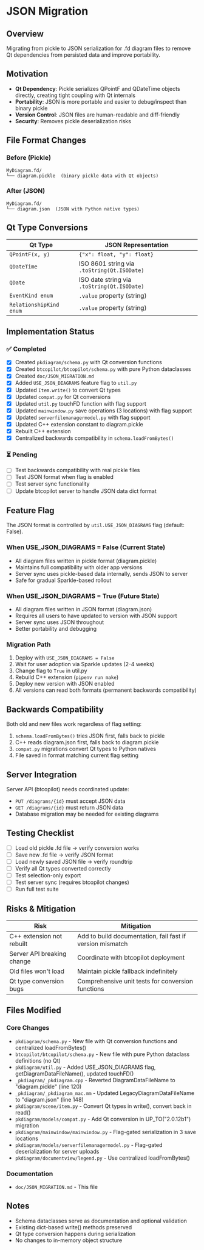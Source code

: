 # JSON Migration

## Overview

Migrating from pickle to JSON serialization for .fd diagram files to remove Qt dependencies from persisted data and improve portability.

## Motivation

- **Qt Dependency**: Pickle serializes QPointF and QDateTime objects directly, creating tight coupling with Qt internals
- **Portability**: JSON is more portable and easier to debug/inspect than binary pickle
- **Version Control**: JSON files are human-readable and diff-friendly
- **Security**: Removes pickle deserialization risks

## File Format Changes

### Before (Pickle)
```
MyDiagram.fd/
└── diagram.pickle  (binary pickle data with Qt objects)
```

### After (JSON)
```
MyDiagram.fd/
└── diagram.json  (JSON with Python native types)
```

## Qt Type Conversions

| Qt Type | JSON Representation |
|---------|---------------------|
| `QPointF(x, y)` | `{"x": float, "y": float}` |
| `QDateTime` | ISO 8601 string via `.toString(Qt.ISODate)` |
| `QDate` | ISO date string via `.toString(Qt.ISODate)` |
| `EventKind enum` | `.value` property (string) |
| `RelationshipKind enum` | `.value` property (string) |

## Implementation Status

### ✅ Completed
- [x] Created `pkdiagram/schema.py` with Qt conversion functions
- [x] Created `btcopilot/btcopilot/schema.py` with pure Python dataclasses
- [x] Created `doc/JSON_MIGRATION.md`
- [x] Added `USE_JSON_DIAGRAMS` feature flag to `util.py`
- [x] Updated `Item.write()` to convert Qt types
- [x] Updated `compat.py` for Qt conversions
- [x] Updated `util.py` touchFD function with flag support
- [x] Updated `mainwindow.py` save operations (3 locations) with flag support
- [x] Updated `serverfilemanagermodel.py` with flag support
- [x] Updated C++ extension constant to diagram.pickle
- [x] Rebuilt C++ extension
- [x] Centralized backwards compatibility in `schema.loadFromBytes()`

### ⏳ Pending
- [ ] Test backwards compatibility with real pickle files
- [ ] Test JSON format when flag is enabled
- [ ] Test server sync functionality
- [ ] Update btcopilot server to handle JSON data dict format

## Feature Flag

The JSON format is controlled by `util.USE_JSON_DIAGRAMS` flag (default: False).

### When USE_JSON_DIAGRAMS = False (Current State)
- All diagram files written in pickle format (diagram.pickle)
- Maintains full compatibility with older app versions
- Server sync uses pickle-based data internally, sends JSON to server
- Safe for gradual Sparkle-based rollout

### When USE_JSON_DIAGRAMS = True (Future State)
- All diagram files written in JSON format (diagram.json)
- Requires all users to have updated to version with JSON support
- Server sync uses JSON throughout
- Better portability and debugging

### Migration Path
1. Deploy with `USE_JSON_DIAGRAMS = False`
2. Wait for user adoption via Sparkle updates (2-4 weeks)
3. Change flag to `True` in util.py
4. Rebuild C++ extension (`pipenv run make`)
5. Deploy new version with JSON enabled
6. All versions can read both formats (permanent backwards compatibility)

## Backwards Compatibility

Both old and new files work regardless of flag setting:
1. `schema.loadFromBytes()` tries JSON first, falls back to pickle
2. C++ reads diagram.json first, falls back to diagram.pickle
3. `compat.py` migrations convert Qt types to Python natives
4. File saved in format matching current flag setting

## Server Integration

Server API (btcopilot) needs coordinated update:
- `PUT /diagrams/{id}` must accept JSON data
- `GET /diagrams/{id}` must return JSON data
- Database migration may be needed for existing diagrams

## Testing Checklist

- [ ] Load old pickle .fd file → verify conversion works
- [ ] Save new .fd file → verify JSON format
- [ ] Load newly saved JSON file → verify roundtrip
- [ ] Verify all Qt types converted correctly
- [ ] Test selection-only export
- [ ] Test server sync (requires btcopilot changes)
- [ ] Run full test suite

## Risks & Mitigation

| Risk | Mitigation |
|------|------------|
| C++ extension not rebuilt | Add to build documentation, fail fast if version mismatch |
| Server API breaking change | Coordinate with btcopilot deployment |
| Old files won't load | Maintain pickle fallback indefinitely |
| Qt type conversion bugs | Comprehensive unit tests for conversion functions |

## Files Modified

### Core Changes
- `pkdiagram/schema.py` - New file with Qt conversion functions and centralized loadFromBytes()
- `btcopilot/btcopilot/schema.py` - New file with pure Python dataclass definitions (no Qt)
- `pkdiagram/util.py` - Added USE_JSON_DIAGRAMS flag, getDiagramDataFileName(), updated touchFD()
- `_pkdiagram/_pkdiagram.cpp` - Reverted DiagramDataFileName to "diagram.pickle" (line 120)
- `_pkdiagram/_pkdiagram_mac.mm` - Updated LegacyDiagramDataFileName to "diagram.json" (line 148)
- `pkdiagram/scene/item.py` - Convert Qt types in write(), convert back in read()
- `pkdiagram/models/compat.py` - Add Qt conversion in UP_TO("2.0.12b1") migration
- `pkdiagram/mainwindow/mainwindow.py` - Flag-gated serialization in 3 save locations
- `pkdiagram/models/serverfilemanagermodel.py` - Flag-gated deserialization for server uploads
- `pkdiagram/documentview/legend.py` - Use centralized loadFromBytes()

### Documentation
- `doc/JSON_MIGRATION.md` - This file

## Notes

- Schema dataclasses serve as documentation and optional validation
- Existing dict-based write() methods preserved
- Qt type conversion happens during serialization
- No changes to in-memory object structure
